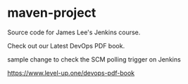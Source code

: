 # maven-project
Source code for James Lee's Jenkins course.

Check out our Latest DevOps PDF book.

sample change to check the SCM polling trigger on Jenkins

https://www.level-up.one/devops-pdf-book
